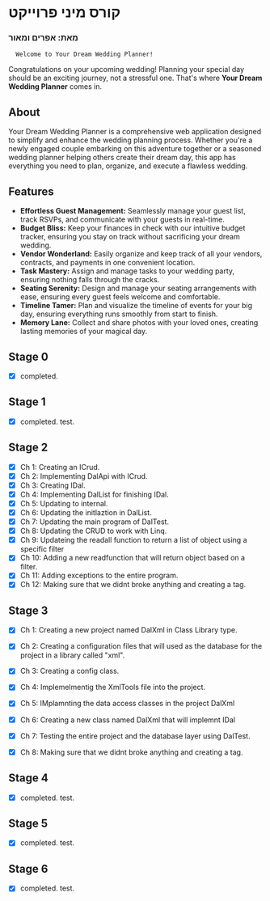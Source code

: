 # קורס מיני פרוייקט
### מאת: אפרים ומאור





      Welcome to Your Dream Wedding Planner!

Congratulations on your upcoming wedding! Planning your special day should be an exciting journey, not a stressful one. That's where **Your Dream Wedding Planner** comes in.

## About

Your Dream Wedding Planner is a comprehensive web application designed to simplify and enhance the wedding planning process. Whether you're a newly engaged couple embarking on this adventure together or a seasoned wedding planner helping others create their dream day, this app has everything you need to plan, organize, and execute a flawless wedding.

## Features

- **Effortless Guest Management:** Seamlessly manage your guest list, track RSVPs, and communicate with your guests in real-time.
- **Budget Bliss:** Keep your finances in check with our intuitive budget tracker, ensuring you stay on track without sacrificing your dream wedding.
- **Vendor Wonderland:** Easily organize and keep track of all your vendors, contracts, and payments in one convenient location.
- **Task Mastery:** Assign and manage tasks to your wedding party, ensuring nothing falls through the cracks.
- **Seating Serenity:** Design and manage your seating arrangements with ease, ensuring every guest feels welcome and comfortable.
- **Timeline Tamer:** Plan and visualize the timeline of events for your big day, ensuring everything runs smoothly from start to finish.
- **Memory Lane:** Collect and share photos with your loved ones, creating lasting memories of your magical day.



## Stage 0
- [x] completed.

## Stage 1
- [x] completed. test.

## Stage 2
- [x] Ch 1: Creating an ICrud.
- [x] Ch 2: Implementing DalApi with ICrud.
- [x] Ch 3: Creating IDal.
- [x] Ch 4: Implementing DalList for finishing IDal.
- [x] Ch 5: Updating to internal.
- [x] Ch 6: Updating the initlaztion in DalList.
- [x] Ch 7: Updating the main program of DalTest.
- [x] Ch 8: Updating the CRUD to work with Linq.
- [x] Ch 9: Updateing the readall function to return a list of object using a specific filter
- [x] Ch 10: Adding a new readfunction that will return object based on a filter.
- [x] Ch 11: Adding exceptions to the entire program.
- [x] Ch 12: Making sure that we didnt broke anything and creating a tag.

## Stage 3
- [x] Ch 1: Creating a new project named DalXml in Class Library type.
- [x] Ch 2: Creating a configuration files that will used as the database for the project in a library called "xml".
- [x] Ch 3: Creating a config class.
- [x] Ch 4: Implemelmentig the XmlTools file into the project.
- [x] Ch 5: IMplamnting the data access classes in the project DalXml
- [x] Ch 6: Creating a new class named DalXml that will implemnt IDal
- [x] Ch 7: Testing the entire project and the database layer using DalTest.
- [x] Ch 8: Making sure that we didnt broke anything and creating a tag.


## Stage 4
- [x] completed. test.
      
## Stage 5
- [x] completed. test.
      
## Stage 6
- [x] completed. test.
